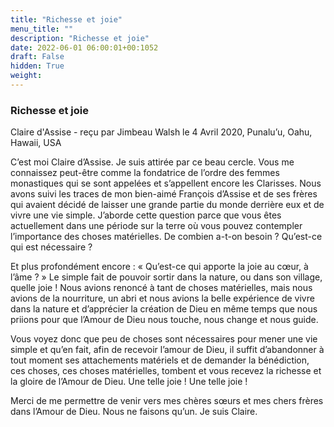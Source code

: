 ```yaml
---
title: "Richesse et joie"
menu_title: ""
description: "Richesse et joie"
date: 2022-06-01 06:00:01+00:1052
draft: False
hidden: True
weight:
---
```

### Richesse et joie

Claire d'Assise - reçu par Jimbeau Walsh le 4 Avril 2020, Punalu’u, Oahu, Hawaii, USA

C’est moi Claire d’Assise. Je suis attirée par ce beau cercle. Vous me connaissez peut-être comme la fondatrice de l’ordre des femmes monastiques qui se sont appelées et s’appellent encore les Clarisses. Nous avons suivi les traces de mon bien-aimé François d’Assise et de ses frères qui avaient décidé de laisser une grande partie du monde derrière eux et de vivre une vie simple. J’aborde cette question parce que vous êtes actuellement dans une période sur la terre où vous pouvez contempler l’importance des choses matérielles. De combien a-t-on besoin ? Qu’est-ce qui est nécessaire ?

Et plus profondément encore : « Qu’est-ce qui apporte la joie au cœur, à l’âme ? » Le simple fait de pouvoir sortir dans la nature, ou dans son village, quelle joie ! Nous avions renoncé à tant de choses matérielles, mais nous avions de la nourriture, un abri et nous avions la belle expérience de vivre dans la nature et d’apprécier la création de Dieu en même temps que nous priions pour que l’Amour de Dieu nous touche, nous change et nous guide.

Vous voyez donc que peu de choses sont nécessaires pour mener une vie simple et qu’en fait, afin de recevoir l’amour de Dieu, il suffit d’abandonner à tout moment ses attachements matériels et de demander la bénédiction, ces choses, ces choses matérielles, tombent et vous recevez la richesse et la gloire de l’Amour de Dieu. Une telle joie ! Une telle joie !

Merci de me permettre de venir vers mes chères sœurs et mes chers frères dans l’Amour de Dieu. Nous ne faisons qu’un. Je suis Claire.



